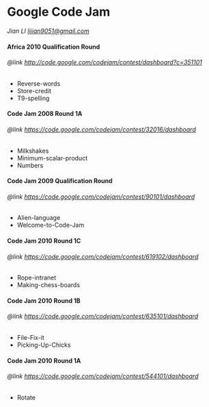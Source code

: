 # Google Code Jam
*Jian LI <lijian9051@gmail.com>*

#### Africa 2010 Qualification Round
###### *@link http://code.google.com/codejam/contest/dashboard?c=351101*
- Reverse-words
- Store-credit
- T9-spelling

#### Code Jam 2008 Round 1A
###### *@link https://code.google.com/codejam/contest/32016/dashboard*
- Milkshakes
- Minimum-scalar-product
- Numbers

#### Code Jam 2009 Qualification Round
###### *@link https://code.google.com/codejam/contest/90101/dashboard*
- Alien-language
- Welcome-to-Code-Jam

#### Code Jam 2010 Round 1C
###### *@link https://code.google.com/codejam/contest/619102/dashboard*
- Rope-intranet
- Making-chess-boards

#### Code Jam 2010 Round 1B 
###### *@link https://code.google.com/codejam/contest/635101/dashboard*
- File-Fix-it
- Picking-Up-Chicks

#### Code Jam 2010 Round 1A
###### *@link https://code.google.com/codejam/contest/544101/dashboard*
- Rotate
